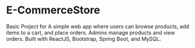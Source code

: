 # E-CommerceStore
Basic Project for A simple web app where users can browse products, add items to a cart, and place orders. Admins manage products and view orders. Built with ReactJS, Bootstrap, Spring Boot, and MySQL.
